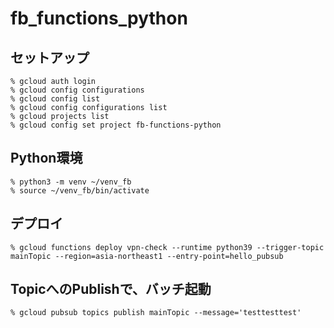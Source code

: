 # fb_functions_python


## セットアップ

```
% gcloud auth login
% gcloud config configurations
% gcloud config list
% gcloud config configurations list
% gcloud projects list
% gcloud config set project fb-functions-python
```

## Python環境

```
% python3 -m venv ~/venv_fb
% source ~/venv_fb/bin/activate
```


## デプロイ

```
% gcloud functions deploy vpn-check --runtime python39 --trigger-topic mainTopic --region=asia-northeast1 --entry-point=hello_pubsub
```

## TopicへのPublishで、バッチ起動

```
% gcloud pubsub topics publish mainTopic --message='testtesttest'
```


